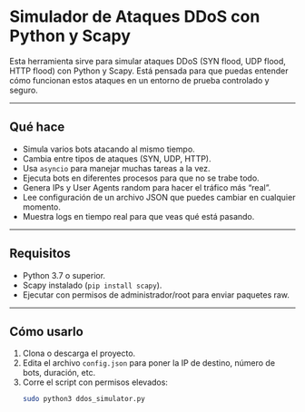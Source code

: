 # Simulador de Ataques DDoS con Python y Scapy

Esta herramienta sirve para simular ataques DDoS (SYN flood, UDP flood, HTTP flood) con Python y Scapy. Está pensada para que puedas entender cómo funcionan estos ataques en un entorno de prueba controlado y seguro.

---

## Qué hace

- Simula varios bots atacando al mismo tiempo.
- Cambia entre tipos de ataques (SYN, UDP, HTTP).
- Usa `asyncio` para manejar muchas tareas a la vez.
- Ejecuta bots en diferentes procesos para que no se trabe todo.
- Genera IPs y User Agents random para hacer el tráfico más “real”.
- Lee configuración de un archivo JSON que puedes cambiar en cualquier momento.
- Muestra logs en tiempo real para que veas qué está pasando.

---

## Requisitos

- Python 3.7 o superior.
- Scapy instalado (`pip install scapy`).
- Ejecutar con permisos de administrador/root para enviar paquetes raw.

---

## Cómo usarlo

1. Clona o descarga el proyecto.
2. Edita el archivo `config.json` para poner la IP de destino, número de bots, duración, etc.
3. Corre el script con permisos elevados:
   ```bash
   sudo python3 ddos_simulator.py
